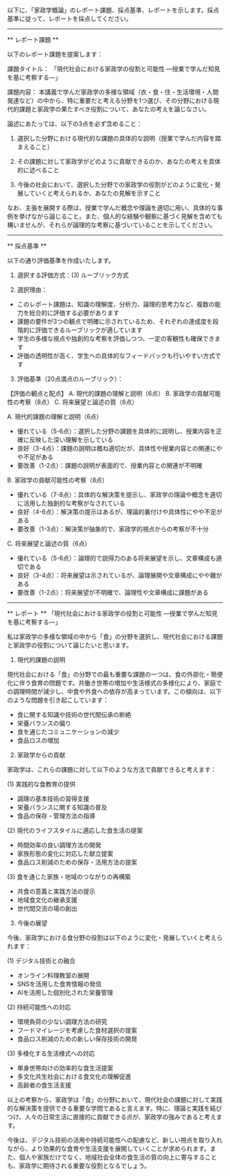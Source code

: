 以下に、「家政学概論」のレポート課題、採点基準、レポートを示します。採点基準に従って、レポートを採点してください。

---------------------------------------
** レポート課題 **

以下のレポート課題を提案します：

課題タイトル：
「現代社会における家政学の役割と可能性 ―授業で学んだ知見を基に考察する―」

課題内容：
本講義で学んだ家政学の多様な領域（衣・食・住・生活環境・人間発達など）の中から、特に重要だと考える分野を1つ選び、その分野における現代的課題と家政学の果たすべき役割について、あなたの考えを論じなさい。

論述にあたっては、以下の3点を必ず含めること：

1. 選択した分野における現代的な課題の具体的な説明（授業で学んだ内容を踏まえること）

2. その課題に対して家政学がどのように貢献できるのか、あなたの考えを具体的に述べること

3. 今後の社会において、選択した分野での家政学の役割がどのように変化・発展していくと考えられるか、あなたの見解を示すこと

なお、主張を展開する際は、授業で学んだ概念や理論を適切に用い、具体的な事例を挙げながら論じること。また、個人的な経験や観察に基づく見解を含めても構いませんが、それらが論理的な考察に基づいていることを示してください。

---------------------------------------
** 採点基準 **

以下の通り評価基準を作成いたします。

1. 選択する評価方式：(3) ルーブリック方式

2. 選択理由：
- このレポート課題は、知識の理解度、分析力、論理的思考力など、複数の能力を総合的に評価する必要があります
- 課題の要件が3つの観点で明確に示されているため、それぞれの達成度を段階的に評価できるルーブリックが適しています
- 学生の多様な視点や独創的な考察を評価しつつ、一定の客観性も確保できます
- 評価の透明性が高く、学生への具体的なフィードバックも行いやすい方式です

3. 評価基準（20点満点のルーブリック）：

【評価の観点と配点】
A. 現代的課題の理解と説明（6点）
B. 家政学の貢献可能性の考察（8点）
C. 将来展望と論述の質（6点）

A. 現代的課題の理解と説明（6点）
- 優れている（5-6点）：選択した分野の課題を具体的に説明し、授業内容を正確に反映した深い理解を示している
- 良好（3-4点）：課題の説明は概ね適切だが、具体性や授業内容との関連にやや不足がある
- 要改善（1-2点）：課題の説明が表面的で、授業内容との関連が不明確

B. 家政学の貢献可能性の考察（8点）
- 優れている（7-8点）：具体的な解決策を提示し、家政学の理論や概念を適切に活用した独創的な考察がなされている
- 良好（4-6点）：解決策の提示はあるが、理論的裏付けや具体性にやや不足がある
- 要改善（1-3点）：解決策が抽象的で、家政学的視点からの考察が不十分

C. 将来展望と論述の質（6点）
- 優れている（5-6点）：論理的で説得力のある将来展望を示し、文章構成も適切である
- 良好（3-4点）：将来展望は示されているが、論理展開や文章構成にやや難がある
- 要改善（1-2点）：将来展望が不明確で、論理性や文章構成に課題がある

---------------------------------------
** レポート **
「現代社会における家政学の役割と可能性 ―授業で学んだ知見を基に考察する―」

私は家政学の多様な領域の中から「食」の分野を選択し、現代社会における課題と家政学の役割について論じたいと思います。

1. 現代的課題の説明

現代社会における「食」の分野での最も重要な課題の一つは、食の外部化・簡便化に伴う食育の問題です。共働き世帯の増加や生活様式の多様化により、家庭での調理時間が減少し、中食や外食への依存が高まっています。この傾向は、以下のような問題を引き起こしています：

- 食に関する知識や技術の世代間伝承の断絶
- 栄養バランスの偏り
- 食を通じたコミュニケーションの減少
- 食品ロスの増加

2. 家政学からの貢献

家政学は、これらの課題に対して以下のような方法で貢献できると考えます：

(1) 実践的な食教育の提供
- 調理の基本技術の習得支援
- 栄養バランスに関する知識の普及
- 食品の保存・管理方法の指導

(2) 現代のライフスタイルに適応した食生活の提案
- 時間効率の良い調理方法の開発
- 家族形態の変化に対応した献立提案
- 食品ロス削減のための保存・活用方法の提案

(3) 食を通じた家族・地域のつながりの再構築
- 共食の意義と実践方法の提示
- 地域食文化の継承支援
- 世代間交流の場の創出

3. 今後の展望

今後、家政学における食分野の役割は以下のように変化・発展していくと考えられます：

(1) デジタル技術との融合
- オンライン料理教室の展開
- SNSを活用した食育情報の発信
- AIを活用した個別化された栄養管理

(2) 持続可能性への対応
- 環境負荷の少ない調理方法の研究
- フードマイレージを考慮した食材選択の提案
- 食品ロス削減のための新しい保存技術の開発

(3) 多様化する生活様式への対応
- 単身世帯向けの効率的な食生活提案
- 多文化共生社会における食文化の理解促進
- 高齢者の食生活支援

以上の考察から、家政学は「食」の分野において、現代社会の課題に対して実践的な解決策を提供できる重要な学問であると言えます。特に、理論と実践を結びつけ、人々の日常生活に直接的に貢献できる点が、家政学の強みであると考えます。

今後は、デジタル技術の活用や持続可能性への配慮など、新しい視点を取り入れながら、より効果的な食育や生活支援を展開していくことが求められます。また、個人や家族だけでなく、地域社会全体の食生活の質の向上に寄与することも、家政学に期待される重要な役割となるでしょう。

